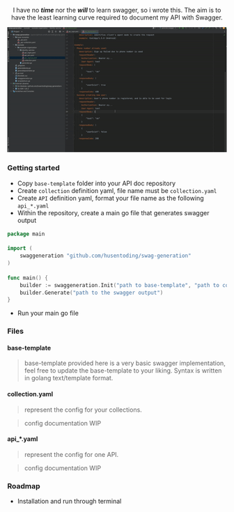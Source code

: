 <p align="center"> 
    I have no <b> <i>time </i> </b> nor the <b> <i>will </i> </b> to learn swagger, so i wrote this.
    The aim is to have the least learning curve required to document my API with Swagger.
</p>
<div style="text-align: center;">
    <img src="_asset/swaggen_demo.gif"  alt="gif demo"/>
</div>


### Getting started
- Copy `base-template` folder into your API doc repository
- Create `collection` definition yaml, file name must be `collection.yaml`
- Create `API` definition yaml, format your file name as the following `api_*.yaml`
- Within the repository, create a main go file that generates swagger output
```go
package main

import (
	swaggeneration "github.com/husentoding/swag-generation"
)

func main() {
	builder := swaggeneration.Init("path to base-template", "path to collection.yaml and api_*.yaml")
	builder.Generate("path to the swagger output")
}
```
- Run your main go file

### Files
#### base-template
> base-template provided here is a very basic swagger implementation, feel free to update the base-template to your liking. 
Syntax is written in golang text/template format.

#### collection.yaml
> represent the config for your collections.

> config documentation WIP

#### api_*.yaml
> represent the config for one API.

> config documentation WIP


### Roadmap
- Installation and run through terminal
